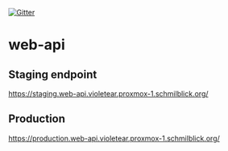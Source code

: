[![Gitter](https://badges.gitter.im/schmilblick-org/violetear.svg)](https://gitter.im/schmilblick-org/violetear?utm_source=badge&utm_medium=badge&utm_campaign=pr-badge)

# web-api

## Staging endpoint

https://staging.web-api.violetear.proxmox-1.schmilblick.org/

## Production

https://production.web-api.violetear.proxmox-1.schmilblick.org/